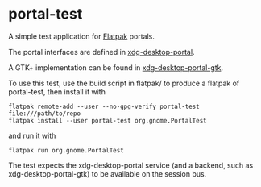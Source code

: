 # portal-test

A simple test application for [Flatpak](http://www.flatpak.org) portals.

The portal interfaces are defined in [xdg-desktop-portal](https://github.com/flatpak/xdg-desktop-portal).

A GTK+ implementation can be found in [xdg-desktop-portal-gtk](https://github.com/flatpak/xdg-desktop-portal-gtk).

To use this test, use the build script in flatpak/ to produce a flatpak of portal-test, then install it with

    flatpak remote-add --user --no-gpg-verify portal-test file:///path/to/repo
    flatpak install --user portal-test org.gnome.PortalTest

and run it with

    flatpak run org.gnome.PortalTest

The test expects the xdg-desktop-portal service (and a backend, such as xdg-desktop-portal-gtk) to be available on the session bus.

